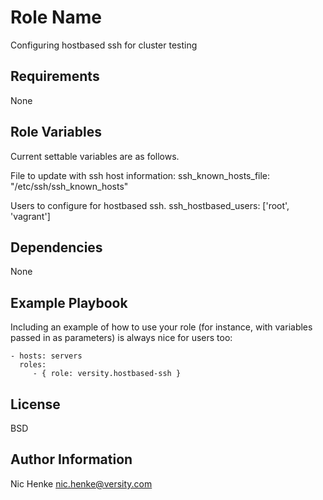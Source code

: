 Role Name
=========

Configuring hostbased ssh for cluster testing

Requirements
------------

None

Role Variables
--------------

Current settable variables are as follows.

File to update with ssh host information:
ssh_known_hosts_file: "/etc/ssh/ssh_known_hosts"

Users to configure for hostbased ssh.
ssh_hostbased_users: ['root', 'vagrant']


Dependencies
------------

None

Example Playbook
----------------

Including an example of how to use your role (for instance, with variables passed in as parameters) is always nice for users too:

    - hosts: servers
      roles:
         - { role: versity.hostbased-ssh }

License
-------

BSD

Author Information
------------------

Nic Henke <nic.henke@versity.com>
